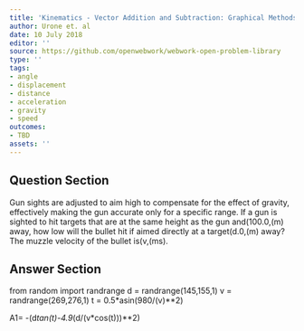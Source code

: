 ```yaml
---
title: 'Kinematics - Vector Addition and Subtraction: Graphical Methods'
author: Urone et. al
date: 10 July 2018
editor: ''
source: https://github.com/openwebwork/webwork-open-problem-library
type: ''
tags:
- angle
- displacement
- distance
- acceleration
- gravity
- speed
outcomes:
- TBD
assets: ''
---
```


## Question Section 

Gun sights are adjusted to aim high to compensate for the effect of gravity, effectively making the gun accurate only for a specific range.
If a gun is sighted to hit targets that are at the same height as the gun and(100.0,(m) away, how low will the bullet hit if aimed directly at a target(d.0,(m) away? The muzzle velocity of the bullet is(v,(ms).


## Answer Section

from random import randrange
d = randrange(145,155,1)
v = randrange(269,276,1)
t = 0.5*asin(980/(v)**2)

A1= -(d*tan(t)-4.9*(d/(v*cos(t)))**2)